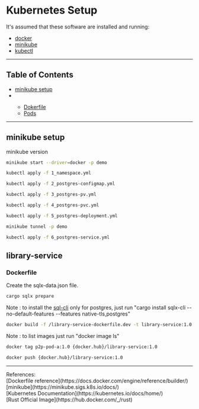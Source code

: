 # Kubernetes Setup

It's assumed that these software are installed and running:

<ul>
  <li><a href="https://docs.docker.com/engine/install/ubuntu/" target="_blank">docker</a></li>
  <li><a href="https://minikube.sigs.k8s.io/docs/start/" target="_blank">minikube</a></li>
  <li><a href="https://kubernetes.io/docs/tasks/tools/install-kubectl-linux/" target="_blank">kubectl</a></li>
</ul>
<hr>

## Table of Contents<br>
<ul>
  <li><a href="https://github.com/gcp-development/peer-to-peer/blob/main/kubernetes-setup/README.md#minikube-setup" target="_self">minikube setup</a></li>
  <li><a href="" target="_self"></a></li>
  <ul>
    <li><a href="" target="_self">Dokerfile</a></li>
    <li><a href="" target="_self">Pods</a></li>
  </ul>
</ul>
<hr>

## minikube setup

minikube version

```bash
minikube start --driver=docker -p demo
```

```bash
kubectl apply -f 1_namespace.yml
```

```bash
kubectl apply -f 2_postgres-configmap.yml
```

```bash
kubectl apply -f 3_postgres-pv.yml
```

```bash
kubectl apply -f 4_postgres-pvc.yml
```

```bash
kubectl apply -f 5_postgres-deployment.yml
```

```bash
minikube tunnel -p demo
```

```bash
kubectl apply -f 6_postgres-service.yml
```

## library-service

### Dockerfile

Create the sqlx-data.json file.
```bash
cargo sqlx prepare
```
Note : to install the [sql-cli](https://crates.io/crates/sqlx-cli) only for postgres, just run "cargo install sqlx-cli --no-default-features --features native-tls,postgres"

```bash
docker build -f /library-service-dockerfile.dev -t library-service:1.0 .
```
Note : to list images just run "docker image ls"


```bash
docker tag p2p-pod-a:1.0 {docker.hub}/library-service:1.0
```


```bash
docker push {docker.hub}/library-service:1.0
```

<hr>
References:<br>
[Dockerfile reference](https://docs.docker.com/engine/reference/builder/)<br>
[minikube](https://minikube.sigs.k8s.io/docs/)<br>
[Kubernetes Documentation](https://kubernetes.io/docs/home/)<br>
[Rust Official Image](https://hub.docker.com/_/rust)
